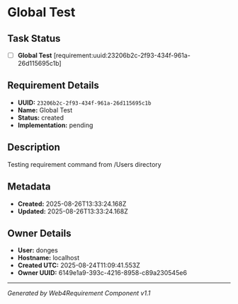 # Global Test

## Task Status
- [ ] **Global Test** [requirement:uuid:23206b2c-2f93-434f-961a-26d115695c1b]

## Requirement Details

- **UUID:** `23206b2c-2f93-434f-961a-26d115695c1b`
- **Name:** Global Test
- **Status:** created
- **Implementation:** pending

## Description

Testing requirement command from /Users directory

## Metadata

- **Created:** 2025-08-26T13:33:24.168Z
- **Updated:** 2025-08-26T13:33:24.168Z

## Owner Details

- **User:** donges
- **Hostname:** localhost
- **Created UTC:** 2025-08-24T11:09:41.553Z
- **Owner UUID:** 6149e1a9-393c-4216-8958-c89a230545e6

---

*Generated by Web4Requirement Component v1.1*